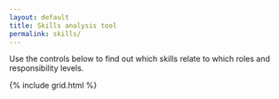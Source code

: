 ```yaml
---
layout: default
title: Skills analysis tool
permalink: skills/
---
```

Use the controls below to find out which skills relate to which roles and responsibility levels.

{% include grid.html %}
